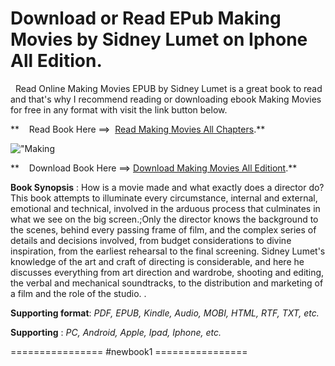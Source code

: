  **Download or Read EPub Making Movies by Sidney Lumet on Iphone All Edition.**
==============================================================================

  Read Online Making Movies EPUB by Sidney Lumet is a great book to read and that's why I recommend reading or downloading ebook Making Movies for free in any format with visit the link button below.

**    Read Book Here ==>  [Read Making Movies All Chapters](https://newbookintheword.blogspot.com/id/0747527679).**

![\"Making](\"https://i.gr-assets.com/images/S/compressed.photo.goodreads.com/books/1629518491l/6138376.jpg\")

**    Download Book Here ==> [Download Making Movies All Editiont](https://newbookintheword.blogspot.com/id/0747527679).**

**Book Synopsis** : How is a movie made and what exactly does a director do? This book attempts to illuminate every circumstance, internal and external, emotional and technical, involved in the arduous process that culminates in what we see on the big screen.;Only the director knows the background to the scenes, behind every passing frame of film, and the complex series of details and decisions involved, from budget considerations to divine inspiration, from the earliest rehearsal to the final screening. Sidney Lumet's knowledge of the art and craft of directing is considerable, and here he discusses everything from art direction and wardrobe, shooting and editing, the verbal and mechanical soundtracks, to the distribution and marketing of a film and the role of the studio. .

**Supporting format**: _PDF, EPUB, Kindle, Audio, MOBI, HTML, RTF, TXT, etc._

**Supporting** : _PC, Android, Apple, Ipad, Iphone, etc._

================ #newbook1 ================